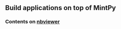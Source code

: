 ## Build applications on top of MintPy

### Contents on [nbviewer](https://nbviewer.jupyter.org/github/yunjunz/MintPy/tree/master/docs/examples/applications/)
